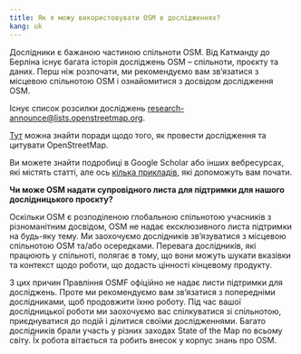 ```yaml
---
title: Як я можу використовувати OSM в дослідженнях?
kang: uk
---
```


Дослідники є бажаною частиною спільноти OSM. Від Катманду до Берліна існує багата історія досліджень OSM – спільноти, проєкту та даних. Перш ніж розпочати, ми рекомендуємо вам зв’язатися з місцевою спільнотою OSM і ознайомитися з досвідом дослідження OSM.

Існує список розсилки досліджень <a href="mailto:research-announce@lists.openstreetmap.org">research-announce@lists.openstreetmap.org</a>.

[Тут](https://wiki.openstreetmap.org/wiki/Researcher_Information) можна знайти поради щодо того, як провести дослідження та цитувати OpenStreetMap.

Ви можете знайти подробиці в Google Scholar або інших вебресурсах, які містять статті, але ось [кілька прикладів](https://wiki.openstreetmap.org/wiki/Research), які допоможуть вам почати.

**Чи може OSM надати супровідного листа для підтримки для нашого дослідницького проєкту?**

Оскільки OSM є розподіленою глобальною спільнотою учасників з різноманітним досвідом, OSM не надає ексклюзивного листа підтримки на будь-яку тему. Ми заохочуємо дослідників зв’язуватися з місцевою спільнотою OSM та/або осередками. Перевага дослідників, які працюють у спільноті, полягає в тому, що вони можуть шукати вказівки та контекст щодо роботи, що додасть цінності кінцевому продукту.

З цих причин Правління OSMF офіційно не надає листи підтримки для досліджень. Проте ми рекомендуємо вам зв’язатися з попередніми дослідниками, щоб продовжити їхню роботу. Під час вашої дослідницької роботи ми заохочуємо вас спілкуватися зі спільнотою, приєднуватися до подій і ділитися своїми дослідженнями. Багато дослідників брали участь у різних заходах State of the Map по всьому світу. Їх робота вітається та робить внесок у корпус знань про OSM.
